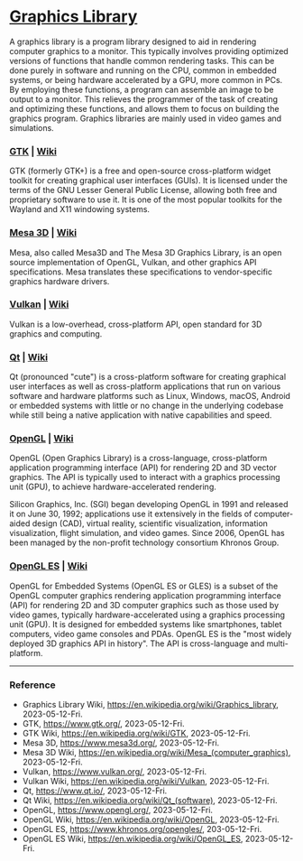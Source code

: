 # [Graphics Library](https://en.wikipedia.org/wiki/Graphics_library)

A graphics library is a program library designed to aid in rendering computer graphics to a monitor. This typically involves providing optimized versions of functions that handle common rendering tasks. This can be done purely in software and running on the CPU, common in embedded systems, or being hardware accelerated by a GPU, more common in PCs. By employing these functions, a program can assemble an image to be output to a monitor. This relieves the programmer of the task of creating and optimizing these functions, and allows them to focus on building the graphics program. Graphics libraries are mainly used in video games and simulations.

### [GTK](https://www.gtk.org/) | [Wiki](https://en.wikipedia.org/wiki/GTK)

GTK (formerly GTK+) is a free and open-source cross-platform widget toolkit for creating graphical user interfaces (GUIs). It is licensed under the terms of the GNU Lesser General Public License, allowing both free and proprietary software to use it. It is one of the most popular toolkits for the Wayland and X11 windowing systems.

### [Mesa 3D](https://www.mesa3d.org/) | [Wiki](https://en.wikipedia.org/wiki/Mesa_(computer_graphics))

Mesa, also called Mesa3D and The Mesa 3D Graphics Library, is an open source implementation of OpenGL, Vulkan, and other graphics API specifications. Mesa translates these specifications to vendor-specific graphics hardware drivers.

### [Vulkan](https://www.vulkan.org/) | [Wiki](https://en.wikipedia.org/wiki/Vulkan)

Vulkan is a low-overhead, cross-platform API, open standard for 3D graphics and computing.

### [Qt](https://www.qt.io/) | [Wiki](https://en.wikipedia.org/wiki/Qt_(software))

Qt (pronounced "cute") is a cross-platform software for creating graphical user interfaces as well as cross-platform applications that run on various software and hardware platforms such as Linux, Windows, macOS, Android or embedded systems with little or no change in the underlying codebase while still being a native application with native capabilities and speed.

### [OpenGL](https://www.opengl.org/) | [Wiki](https://en.wikipedia.org/wiki/OpenGL)

OpenGL (Open Graphics Library) is a cross-language, cross-platform application programming interface (API) for rendering 2D and 3D vector graphics. The API is typically used to interact with a graphics processing unit (GPU), to achieve hardware-accelerated rendering.

Silicon Graphics, Inc. (SGI) began developing OpenGL in 1991 and released it on June 30, 1992; applications use it extensively in the fields of computer-aided design (CAD), virtual reality, scientific visualization, information visualization, flight simulation, and video games. Since 2006, OpenGL has been managed by the non-profit technology consortium Khronos Group.

### [OpenGL ES](https://www.khronos.org/opengles/) | [Wiki](https://en.wikipedia.org/wiki/OpenGL_ES)

OpenGL for Embedded Systems (OpenGL ES or GLES) is a subset of the OpenGL computer graphics rendering application programming interface (API) for rendering 2D and 3D computer graphics such as those used by video games, typically hardware-accelerated using a graphics processing unit (GPU). It is designed for embedded systems like smartphones, tablet computers, video game consoles and PDAs. OpenGL ES is the "most widely deployed 3D graphics API in history". The API is cross-language and multi-platform. 

---
### Reference
- Graphics Library Wiki, https://en.wikipedia.org/wiki/Graphics_library, 2023-05-12-Fri.
- GTK, https://www.gtk.org/, 2023-05-12-Fri.
- GTK Wiki, https://en.wikipedia.org/wiki/GTK, 2023-05-12-Fri.
- Mesa 3D, https://www.mesa3d.org/, 2023-05-12-Fri.
- Mesa 3D Wiki, https://en.wikipedia.org/wiki/Mesa_(computer_graphics), 2023-05-12-Fri.
- Vulkan, https://www.vulkan.org/, 2023-05-12-Fri.
- Vulkan Wiki, https://en.wikipedia.org/wiki/Vulkan, 2023-05-12-Fri.
- Qt, https://www.qt.io/, 2023-05-12-Fri.
- Qt Wiki, https://en.wikipedia.org/wiki/Qt_(software), 2023-05-12-Fri.
- OpenGL, https://www.opengl.org/, 2023-05-12-Fri.
- OpenGL Wiki, https://en.wikipedia.org/wiki/OpenGL, 2023-05-12-Fri.
- OpenGL ES, https://www.khronos.org/opengles/, 203-05-12-Fri.
- OpenGL ES Wiki, https://en.wikipedia.org/wiki/OpenGL_ES, 2023-05-12-Fri.
